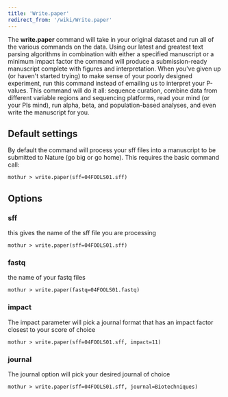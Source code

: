 ```yaml
---
title: 'Write.paper'
redirect_from: '/wiki/Write.paper'
---
```

The **write.paper** command will take in your
original dataset and run all of the various commands on the data. Using
our latest and greatest text parsing algorithms in combination with
either a specified manuscript or a minimum impact factor the command
will produce a submission-ready manuscript complete with figures and
interpretation. When you\'ve given up (or haven\'t started trying) to
make sense of your poorly designed experiment, run this command instead
of emailing us to interpret your P-values. This command will do it all:
sequence curation, combine data from different variable regions and
sequencing platforms, read your mind (or your PIs mind), run alpha,
beta, and population-based analyses, and even write the manuscript for
you.

## Default settings

By default the command will process your sff files into a manuscript to
be submitted to Nature (go big or go home). This requires the basic
command call:

    mothur > write.paper(sff=04FOOLS01.sff)

## Options

### sff

this gives the name of the sff file you are processing

    mothur > write.paper(sff=04FOOLS01.sff)

### fastq

the name of your fastq files

    mothur > write.paper(fastq=04FOOLS01.fastq)

### impact

The impact parameter will pick a journal format that has an impact
factor closest to your score of choice

    mothur > write.paper(sff=04FOOLS01.sff, impact=11)

### journal

The journal option will pick your desired journal of choice

    mothur > write.paper(sff=04FOOLS01.sff, journal=Biotechniques)
